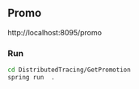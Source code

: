 Promo
-----

http://localhost:8095/promo


### Run

```bash
cd DistributedTracing/GetPromotion
spring run  .
```

